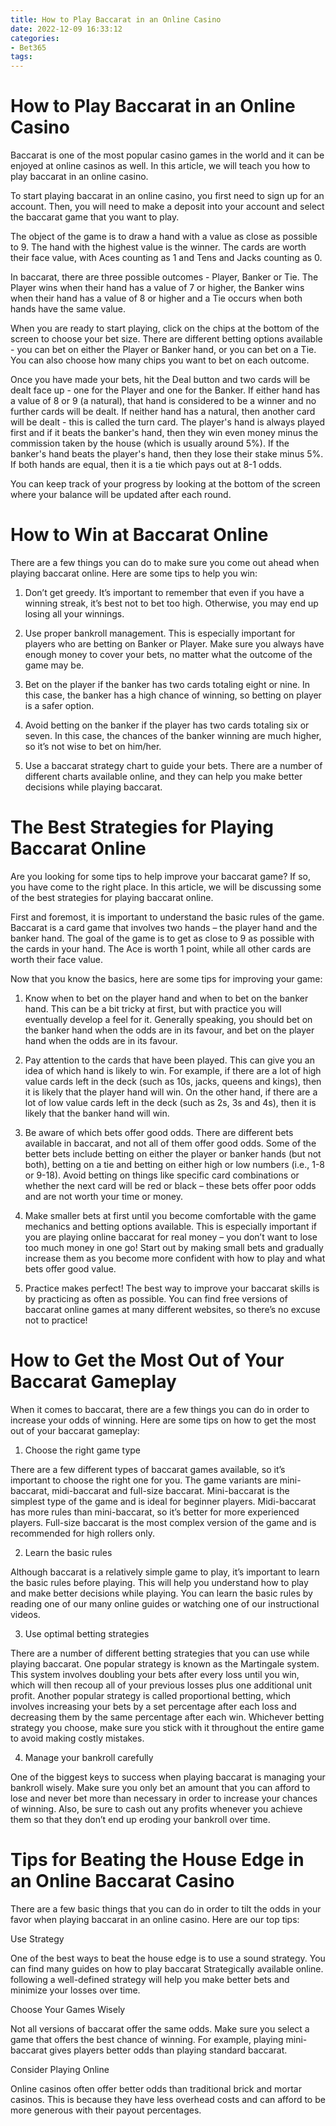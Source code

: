 ```yaml
---
title: How to Play Baccarat in an Online Casino
date: 2022-12-09 16:33:12
categories:
- Bet365
tags:
---
```



#  How to Play Baccarat in an Online Casino

Baccarat is one of the most popular casino games in the world and it can be enjoyed at online casinos as well. In this article, we will teach you how to play baccarat in an online casino.

To start playing baccarat in an online casino, you first need to sign up for an account. Then, you will need to make a deposit into your account and select the baccarat game that you want to play.

The object of the game is to draw a hand with a value as close as possible to 9. The hand with the highest value is the winner. The cards are worth their face value, with Aces counting as 1 and Tens and Jacks counting as 0.

In baccarat, there are three possible outcomes - Player, Banker or Tie. The Player wins when their hand has a value of 7 or higher, the Banker wins when their hand has a value of 8 or higher and a Tie occurs when both hands have the same value.

When you are ready to start playing, click on the chips at the bottom of the screen to choose your bet size. There are different betting options available - you can bet on either the Player or Banker hand, or you can bet on a Tie. You can also choose how many chips you want to bet on each outcome.

Once you have made your bets, hit the Deal button and two cards will be dealt face up - one for the Player and one for the Banker. If either hand has a value of 8 or 9 (a natural), that hand is considered to be a winner and no further cards will be dealt. If neither hand has a natural, then another card will be dealt - this is called the turn card. The player's hand is always played first and if it beats the banker's hand, then they win even money minus the commission taken by the house (which is usually around 5%). If the banker's hand beats the player's hand, then they lose their stake minus 5%. If both hands are equal, then it is a tie which pays out at 8-1 odds.

You can keep track of your progress by looking at the bottom of the screen where your balance will be updated after each round.

#  How to Win at Baccarat Online

There are a few things you can do to make sure you come out ahead when playing baccarat online. Here are some tips to help you win:

1. Don’t get greedy. It’s important to remember that even if you have a winning streak, it’s best not to bet too high. Otherwise, you may end up losing all your winnings.

2. Use proper bankroll management. This is especially important for players who are betting on Banker or Player. Make sure you always have enough money to cover your bets, no matter what the outcome of the game may be.

3. Bet on the player if the banker has two cards totaling eight or nine. In this case, the banker has a high chance of winning, so betting on player is a safer option.

4. Avoid betting on the banker if the player has two cards totaling six or seven. In this case, the chances of the banker winning are much higher, so it’s not wise to bet on him/her.

5. Use a baccarat strategy chart to guide your bets. There are a number of different charts available online, and they can help you make better decisions while playing baccarat.

#  The Best Strategies for Playing Baccarat Online

Are you looking for some tips to help improve your baccarat game? If so, you have come to the right place. In this article, we will be discussing some of the best strategies for playing baccarat online.

First and foremost, it is important to understand the basic rules of the game. Baccarat is a card game that involves two hands – the player hand and the banker hand. The goal of the game is to get as close to 9 as possible with the cards in your hand. The Ace is worth 1 point, while all other cards are worth their face value.

Now that you know the basics, here are some tips for improving your game:

1. Know when to bet on the player hand and when to bet on the banker hand. This can be a bit tricky at first, but with practice you will eventually develop a feel for it. Generally speaking, you should bet on the banker hand when the odds are in its favour, and bet on the player hand when the odds are in its favour.

2. Pay attention to the cards that have been played. This can give you an idea of which hand is likely to win. For example, if there are a lot of high value cards left in the deck (such as 10s, jacks, queens and kings), then it is likely that the player hand will win. On the other hand, if there are a lot of low value cards left in the deck (such as 2s, 3s and 4s), then it is likely that the banker hand will win.

3. Be aware of which bets offer good odds. There are different bets available in baccarat, and not all of them offer good odds. Some of the better bets include betting on either the player or banker hands (but not both), betting on a tie and betting on either high or low numbers (i.e., 1-8 or 9-18). Avoid betting on things like specific card combinations or whether the next card will be red or black – these bets offer poor odds and are not worth your time or money.

4. Make smaller bets at first until you become comfortable with the game mechanics and betting options available. This is especially important if you are playing online baccarat for real money – you don’t want to lose too much money in one go! Start out by making small bets and gradually increase them as you become more confident with how to play and what bets offer good value.

5. Practice makes perfect! The best way to improve your baccarat skills is by practicing as often as possible. You can find free versions of baccarat online games at many different websites, so there’s no excuse not to practice!

#  How to Get the Most Out of Your Baccarat Gameplay

When it comes to baccarat, there are a few things you can do in order to increase your odds of winning. Here are some tips on how to get the most out of your baccarat gameplay:

1. Choose the right game type

There are a few different types of baccarat games available, so it’s important to choose the right one for you. The game variants are mini-baccarat, midi-baccarat and full-size baccarat. Mini-baccarat is the simplest type of the game and is ideal for beginner players. Midi-baccarat has more rules than mini-baccarat, so it’s better for more experienced players. Full-size baccarat is the most complex version of the game and is recommended for high rollers only.

2. Learn the basic rules

Although baccarat is a relatively simple game to play, it’s important to learn the basic rules before playing. This will help you understand how to play and make better decisions while playing. You can learn the basic rules by reading one of our many online guides or watching one of our instructional videos.

3. Use optimal betting strategies

There are a number of different betting strategies that you can use while playing baccarat. One popular strategy is known as the Martingale system. This system involves doubling your bets after every loss until you win, which will then recoup all of your previous losses plus one additional unit profit. Another popular strategy is called proportional betting, which involves increasing your bets by a set percentage after each loss and decreasing them by the same percentage after each win. Whichever betting strategy you choose, make sure you stick with it throughout the entire game to avoid making costly mistakes.

4. Manage your bankroll carefully

One of the biggest keys to success when playing baccarat is managing your bankroll wisely. Make sure you only bet an amount that you can afford to lose and never bet more than necessary in order to increase your chances of winning. Also, be sure to cash out any profits whenever you achieve them so that they don’t end up eroding your bankroll over time.

#  Tips for Beating the House Edge in an Online Baccarat Casino

There are a few basic things that you can do in order to tilt the odds in your favor when playing baccarat in an online casino. Here are our top tips:

Use Strategy

One of the best ways to beat the house edge is to use a sound strategy. You can find many guides on how to play baccarat Strategically available online. following a well-defined strategy will help you make better bets and minimize your losses over time.

Choose Your Games Wisely

Not all versions of baccarat offer the same odds. Make sure you select a game that offers the best chance of winning. For example, playing mini-baccarat gives players better odds than playing standard baccarat.

 Consider Playing Online

Online casinos often offer better odds than traditional brick and mortar casinos. This is because they have less overhead costs and can afford to be more generous with their payout percentages.
